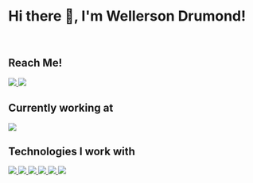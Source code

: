 # Hi there 👋, I'm Wellerson Drumond!

<br>
<h2>Reach Me!</h2>
<a href="mailto:wellerson.alves.drumond@gmail.com">
	<img img src="https://img.shields.io/badge/Gmail-c71610?style=for-the-badge&logo=gmail&logoColor=white">
</a>
<a href="https://www.linkedin.com/in/wellerson-alves-drumond-900aa0197/">
	<img img src="https://img.shields.io/badge/LinkedIn-0077b5?style=for-the-badge&logo=linkedin&logoColor=white">
</a>
<br>
<h2>Currently working at</h2>
<a href="https://google.com">
  <img img src="https://img.shields.io/badge/Google-white?style=for-the-badge&logo=google&logoColor=white&labelColor=black">
</a>
<br>
<h2>Technologies I work with</h2>
<a href="https://go.dev/">
	<img img src="https://img.shields.io/badge/GO-white?style=for-the-badge&logo=go&logoColor=29beb0&labelColor=3f4042">
</a>
<a href="https://www.typescriptlang.org/">
	<img img src="https://img.shields.io/badge/TypeScript-white?style=for-the-badge&logo=typescript&logoColor=007acc&labelColor=262626">
</a>
<a href="https://www.ruby-lang.org/en/">
	<img img src="https://img.shields.io/badge/Ruby-white?style=for-the-badge&logo=ruby&logoColor=cc342d&labelColor=454545">
</a>
<a href="https://react.dev/">
	<img img src="https://img.shields.io/badge/React-white?style=for-the-badge&logo=react&logoColor=61dbfb&labelColor=23272f">
</a>
<a href="https://svelte.dev/">
	<img img src="https://img.shields.io/badge/Svelte-white?style=for-the-badge&logo=svelte&logoColor=cc3300&labelColor=1a1a1a">
</a>
<a href="https://tailwindcss.com/">
	<img img src="https://img.shields.io/badge/Tailwind-white?style=for-the-badge&logo=tailwindcss&logoColor=38bdf8&labelColor=0f172a">
</a>
